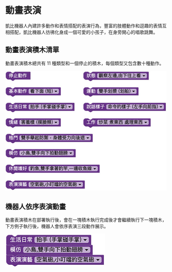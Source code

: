 # 動畫表演

凱比機器人內建許多動作和表情搭配的表演行為，豐富的肢體動作和逗趣的表情互相搭配，凱比機器人彷彿化身成一個可愛的小孩子，在身旁開心的唱歌跳舞。

## 動畫表演積木清單

動畫表演積木總共有 11 種類型和一個停止的積木，每個類型又包含數十種動作。

![凱比物聯網教室 - 動畫表演](../../../../media/zh-tw/kebbi/robot/performance-01.jpg)

## 機器人依序表演動畫

動畫表演積木在部署執行後，會在一塊積木執行完成後才會繼續執行下一塊積木，下方例子執行後，機器人會依序表演三段動作展示。

![凱比物聯網教室 - 動畫表演](../../../../media/zh-tw/kebbi/robot/performance-02.jpg)
